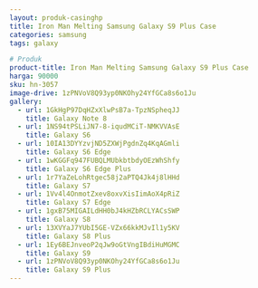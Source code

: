 ```yaml
---
layout: produk-casinghp
title: Iron Man Melting Samsung Galaxy S9 Plus Case
categories: samsung
tags: galaxy

# Produk
product-title: Iron Man Melting Samsung Galaxy S9 Plus Case
harga: 90000
sku: hn-3057
image-drive: 1zPNVoV8Q93yp0NKOhy24YfGCa8s6o1Ju
gallery:
  - url: 1GkHgP97DqHZxXlwPsB7a-TpzNSpheqJJ
    title: Galaxy Note 8
  - url: 1NS94tPSLiJN7-8-iqudMCiT-NMKVVAsE
    title: Galaxy S6
  - url: 10IA13DYYzvjND5ZXWjPgdnZq4KqAGmli
    title: Galaxy S6 Edge
  - url: 1wKGGFq947FUBQLMUbkbtbdyOEzWhShfy
    title: Galaxy S6 Edge Plus
  - url: 1r7YaZeLohRtgec58j2aPTQ4Jk4j8lHHd
    title: Galaxy S7
  - url: 1Vv4l4OnmotZxev8oxvXisIimAoX4pRiZ
    title: Galaxy S7 Edge
  - url: 1gxB75MIGAILdHH0bJ4kHZbRCLYACsSWP
    title: Galaxy S8
  - url: 13XVYaJ7YUbI5GE-VZx66kkMJvIl1y5KV
    title: Galaxy S8 Plus
  - url: 1Ey6BEJnveoP2qJw9oGtVngIBdiHuMGMC
    title: Galaxy S9
  - url: 1zPNVoV8Q93yp0NKOhy24YfGCa8s6o1Ju
    title: Galaxy S9 Plus
---
```

